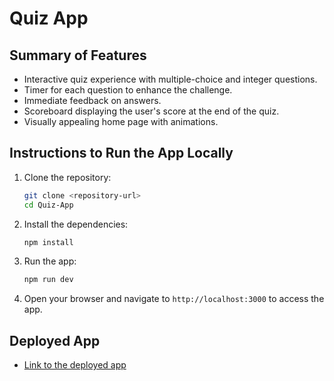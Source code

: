 # Quiz App

## Summary of Features
- Interactive quiz experience with multiple-choice and integer questions.
- Timer for each question to enhance the challenge.
- Immediate feedback on answers.
- Scoreboard displaying the user's score at the end of the quiz.
- Visually appealing home page with animations.

## Instructions to Run the App Locally
1. Clone the repository:
   ```bash
   git clone <repository-url>
   cd Quiz-App
   ```
2. Install the dependencies:
   ```bash
   npm install
   ```
3. Run the app:
   ```bash
   npm run dev
   ```
4. Open your browser and navigate to `http://localhost:3000` to access the app.

## Deployed App
- [Link to the deployed app](<insert-deployed-app-link-here>)
